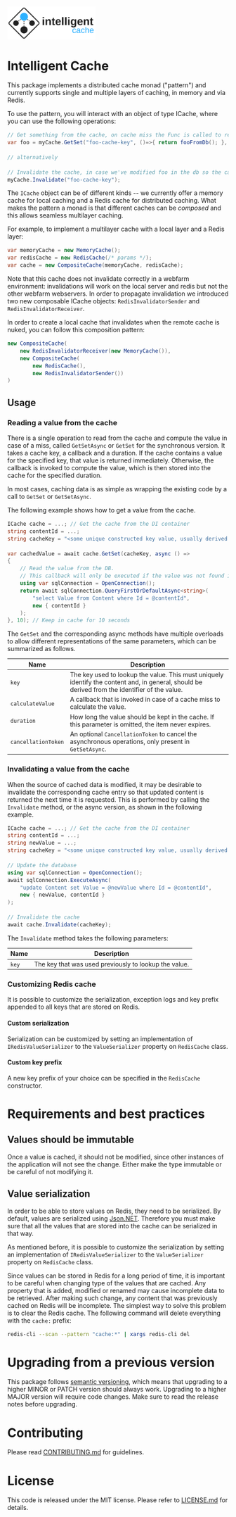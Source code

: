 <img src="doc/logo.png?raw=true" width="200">

# Intelligent Cache

This package implements a distributed cache monad ("pattern") and currently supports single and multiple layers of caching, in memory and via Redis.

To use the pattern, you will interact with an object of type ICache, where you can use the following operations:

```c#
// Get something from the cache, on cache miss the Func is called to refresh the value and stored
var foo = myCache.GetSet("foo-cache-key", ()=>{ return fooFromDb(); }, Timespan.FromHours(1) );

// alternatively

// Invalidate the cache, in case we've modified foo in the db so the cache is stale
myCache.Invalidate("foo-cache-key");
```

The `ICache` object can be of different kinds -- we currently offer a memory cache for local caching and a Redis cache for distributed caching. What makes the pattern a monad is that different caches can be *composed* and this allows seamless multilayer caching.

For example, to implement a multilayer cache with a local layer and a Redis layer:

```c#
var memoryCache = new MemoryCache();
var redisCache = new RedisCache(/* params */);
var cache = new CompositeCache(memoryCache, redisCache);
```

Note that this cache does not invalidate correctly in a webfarm environment: invalidations will work on the local server and redis but not the other webfarm webservers. In order to propagate invalidation we introduced two new composable ICache objects: `RedisInvalidatorSender` and `RedisInvalidatorReceiver`.

In order to create a local cache that invalidates when the remote cache is nuked, you can follow this composition pattern:

```c#
new CompositeCache(
    new RedisInvalidatorReceiver(new MemoryCache()),
    new CompositeCache(
        new RedisCache(),
        new RedisInvalidatorSender())
)
```

## Usage

### Reading a value from the cache

There is a single operation to read from the cache and compute the value in case of a miss, called `GetSetAsync` or `GetSet` for the synchronous version. It takes a cache key, a callback and a duration. If the cache contains a value for the specified key, that value is returned immediately. Otherwise, the callback is invoked to compute the value, which is then stored into the cache for the specified duration.

In most cases, caching data is as simple as wrapping the existing code by a call to `GetSet` or `GetSetAsync`.

The following example shows how to get a value from the cache.

```c#
ICache cache = ...; // Get the cache from the DI container
string contentId = ...;
string cacheKey = "<some unique constructed key value, usually derived from contentId>";

var cachedValue = await cache.GetSet(cacheKey, async () =>
{
    // Read the value from the DB.
    // This callback will only be executed if the value was not found in the cache.
    using var sqlConnection = OpenConnection();
    return await sqlConnection.QueryFirstOrDefaultAsync<string>(
        "select Value from Content where Id = @contentId",
        new { contentId }
    );
}, 10); // Keep in cache for 10 seconds
```

The `GetSet` and the corresponding async methods have multiple overloads to allow different representations of the same parameters, which can be summarized as follows.

| Name | Description
|-|-|
| `key` | The key used to lookup the value. This must uniquely identify the content and, in general, should be derived from the identifier of the value. |
| `calculateValue` | A callback that is invoked in case of a cache miss to calculate the value. |
| `duration` | How long the value should be kept in the cache. If this parameter is omitted, the item never expires. |
| `cancellationToken` | An optional `CancellationToken` to cancel the asynchronous operations, only present in `GetSetAsync`. |

### Invalidating a value from the cache

When the source of cached data is modified, it may be desirable to invalidate the corresponding cache entry so that updated content is returned the next time it is requested. This is performed by calling the `Invalidate` method, or the async version, as shown in the following example.

```c#
ICache cache = ...; // Get the cache from the DI container
string contentId = ...;
string newValue = ...;
string cacheKey = "<some unique constructed key value, usually derived from contentId>";

// Update the database
using var sqlConnection = OpenConnection();
await sqlConnection.ExecuteAsync(
    "update Content set Value = @newValue where Id = @contentId",
    new { newValue, contentId }
);

// Invalidate the cache
await cache.Invalidate(cacheKey);
```

The `Invalidate` method takes the following parameters:

| Name | Description
|-|-|
| `key` | The key that was used previously to lookup the value. |

### Customizing Redis cache

It is possible to customize the serialization, exception logs and key prefix appended to all keys that are stored on Redis.

#### Custom serialization
Serialization can be customized by setting an implementation of `IRedisValueSerializer` to the `ValueSerializer` property on `RedisCache` class.

#### Custom key prefix
A new key prefix of your choice can be specified in the `RedisCache` constructor.

# Requirements and best practices

## Values should be immutable

Once a value is cached, it should not be modified, since other instances of the application will not see the change. Either make the type immutable or be careful of not modifying it.

## Value serialization

In order to be able to store values on Redis, they need to be serialized. By default, values are serialized using [Json.NET](https://www.newtonsoft.com/json). Therefore you must make sure that all the values that are stored into the cache can be serialized in that way.

As mentioned before, it is possible to customize the serialization by setting an implementation of `IRedisValueSerializer` to the `ValueSerializer` property on `RedisCache` class.

Since values can be stored in Redis for a long period of time, it is important to be careful when changing type of the values that are cached. Any property that is added, modified or renamed may cause incomplete data to be retrieved. After making such change, any content that was previously cached on Redis will be incomplete. The simplest way to solve this problem is to clear the Redis cache. The following command will delete everything with the `cache:` prefix:

```bash
redis-cli --scan --pattern "cache:*" | xargs redis-cli del
```

# Upgrading from a previous version

This package follows [semantic versioning](https://semver.org/), which means that upgrading to a higher MINOR or PATCH version should always work. Upgrading to a higher MAJOR version will require code changes. Make sure to read the release notes before upgrading.

# Contributing

Please read [CONTRIBUTING.md](CONTRIBUTING.md) for guidelines.

# License

This code is released under the MIT license. Please refer to [LICENSE.md](LICENSE.md) for details.
